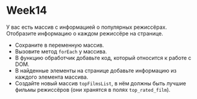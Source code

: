 # Week14
У вас есть массив с информацией о популярных режиссёрах. Отобразите информацию о каждом режиссёре на странице.

- Сохраните в переменную массив.
- Вызовите метод `forEach` у массива.
- В функцию обработчик добавьте код, который относится к работе с DOM.
- В найденные элементы на странице добавьте информацию из каждого элемента массива.
- Создайте новый массив `topFilmsList`, в нём должны быть лучшие фильмы режиссёров (они хранятся в полях `top_rated_film`). 